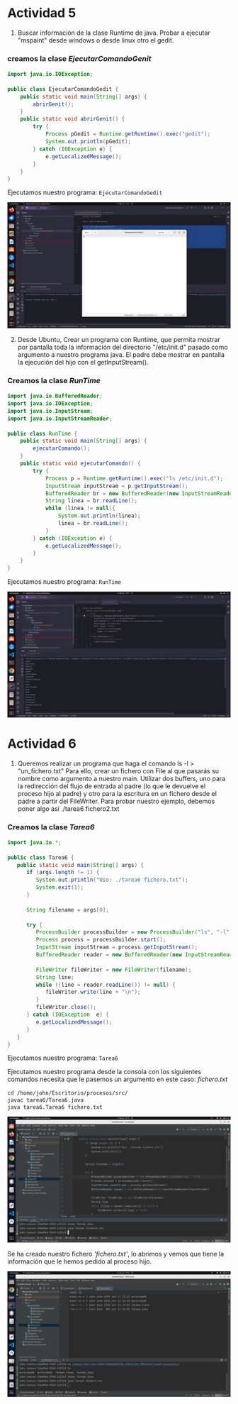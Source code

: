 # Actividad 5

1. Buscar información de la clase Runtime de java.
   Probar a ejecutar "mspaint" desde windows o desde linux otro el gedit.

### creamos la clase *EjecutarComandoGenit*

```java
import java.io.IOException;

public class EjecutarComandoGedit {
    public static void main(String[] args) {
        abrirGenit();
    }
    public static void abrirGenit() {
        try {
            Process pGedit = Runtime.getRuntime().exec("gedit");
            System.out.println(pGedit);
        } catch (IOException e) {
            e.getLocalizedMessage();
        }
    }
}
```

Ejecutamos nuestro programa: `EjecutarComandoGedit`


![img1](src/recursos/img1.png)


2. Desde Ubuntu, Crear un programa con Runtime, que permita mostrar por pantalla toda la información
   del directorio "/etc/init.d" pasado como argumento a nuestro programa java. El padre debe mostrar en
   pantalla la ejecución del hijo con el getInputStream().

### Creamos la clase *RunTime*

```java
import java.io.BufferedReader;
import java.io.IOException;
import java.io.InputStream;
import java.io.InputStreamReader;

public class RunTime {
    public static void main(String[] args) {
        ejecutarComando();
    }
    public static void ejecutarComando() {
        try {
            Process p = Runtime.getRuntime().exec("ls /etc/init.d");
            InputStream inputStream = p.getInputStream();
            BufferedReader br = new BufferedReader(new InputStreamReader(inputStream));
            String linea = br.readLine();
            while (linea != null){
                System.out.println(linea);
                linea = br.readLine();
            }
        } catch (IOException e) {
            e.getLocalizedMessage();
        }
    }
}
```


Ejecutamos nuestro programa: `RunTime`


![img2](src/recursos/img2.png)


# Actividad 6

1. Queremos realizar un programa que haga el comando ls -l > "un_fichero.txt"
   Para ello, crear un fichero con File al que pasarás su nombre como argumento a nuestro main.
   Utilizar dos buffers, uno para la redirección del flujo de entrada al padre (lo que le devuelve el proceso hijo al padre) y otro para la escritura en un fichero desde el padre a partir del FileWriter.
   Para probar nuestro ejemplo, debemos poner algo así ./tarea6 fichero2.txt

### Creamos la clase *Tarea6*

```java
import java.io.*;

public class Tarea6 {
   public static void main(String[] args) {
      if (args.length != 1) {
         System.out.println("Uso: ./tarea6 fichero.txt");
         System.exit(1);
      }

      String filename = args[0];

      try {
         ProcessBuilder processBuilder = new ProcessBuilder("ls", "-l");
         Process process = processBuilder.start();
         InputStream inputStream = process.getInputStream();
         BufferedReader reader = new BufferedReader(new InputStreamReader(inputStream));

         FileWriter fileWriter = new FileWriter(filename);
         String line;
         while ((line = reader.readLine()) != null) {
            fileWriter.write(line + "\n");
         }
         fileWriter.close();
      } catch (IOException  e) {
         e.getLocalizedMessage();
      }
   }
}
```


Ejecutamos nuestro programa: `Tarea6`

Ejecutamos nuestro programa desde la consola con los siguientes comandos
necesita que le pasemos un argumento en este caso: *fichero.txt*

```shell
cd /home/john/Escritorio/procesos/src/      
javac tarea6/Tarea6.java              
java tarea6.Tarea6 fichero.txt

```

![img3](src/recursos/img3.png)

Se ha creado nuestro fichero *'fichero.txt'*, lo abrimos y vemos que
tiene la información que le hemos pedido al proceso hijo.


![img4](src/recursos/img4.png)